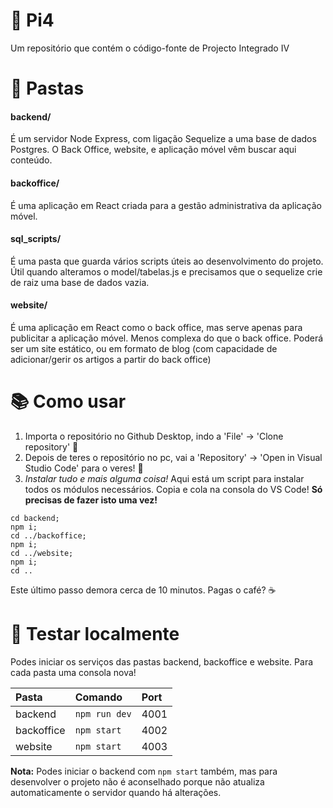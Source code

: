 # 🌟 Pi4️
Um repositório que contém o código-fonte de Projecto Integrado IV

# 📁 Pastas

#### backend/
É um servidor Node Express, com ligação Sequelize a uma base de dados Postgres. O Back Office, website, e aplicação móvel vêm buscar aqui conteúdo.

#### backoffice/
É uma aplicação em React criada para a gestão administrativa da aplicação móvel.

#### sql_scripts/
É uma pasta que guarda vários scripts úteis ao desenvolvimento do projeto. Útil quando alteramos o model/tabelas.js e precisamos que o sequelize crie de raiz uma base de dados vazia.

#### website/
É uma aplicação em React como o back office, mas serve apenas para publicitar a aplicação móvel. Menos complexa do que o back office. Poderá ser um site estático, ou em formato de blog (com capacidade de adicionar/gerir os artigos a partir do back office)


# 📚 Como usar

1. Importa o repositório no Github Desktop, indo a 'File' -> 'Clone repository' 💯
2. Depois de teres o repositório no pc, vai a 'Repository' -> 'Open in Visual Studio Code' para o veres! 👀
3. *Instalar tudo e mais alguma coisa!* Aqui está um script para instalar todos os módulos necessários. Copia e cola na consola do VS Code! **Só precisas de fazer isto uma vez!**

```
cd backend;
npm i;
cd ../backoffice;
npm i;
cd ../website;
npm i;
cd ..
``` 
Este último passo demora cerca de 10 minutos. Pagas o café? ☕

# 🧪 Testar localmente

Podes iniciar os serviços das pastas backend, backoffice e website. Para cada pasta uma consola nova!

| Pasta      | Comando       | Port |
| :--------- |:------------- |:---- |
| backend    | `npm run dev` | 4001 |
| backoffice | `npm start`   | 4002 |
| website    | `npm start`   | 4003 |

**Nota:** Podes iniciar o backend com `npm start` também, mas para desenvolver o projeto não é aconselhado porque não atualiza automaticamente o servidor quando há alterações.
